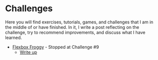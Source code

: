 # Challenges

Here you will find exercises, tutorials, games, and challenges that I am in the middle of or have finished. In it, I write a post reflecting on the challenge, try to recommend improvements, and discuss what I have learned.

* [Flexbox Froggy](https://github.com/thomaspark/flexboxfroggy/) - Stopped at Challenge #9
  * [Write up](../posts/flexbox_challenge.md)
